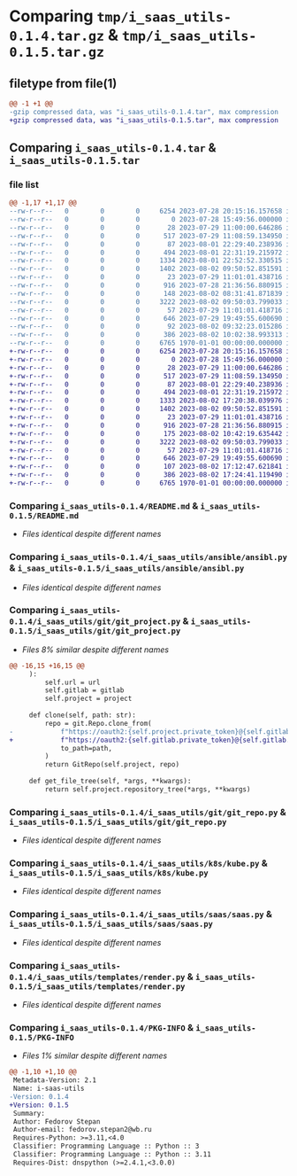 # Comparing `tmp/i_saas_utils-0.1.4.tar.gz` & `tmp/i_saas_utils-0.1.5.tar.gz`

## filetype from file(1)

```diff
@@ -1 +1 @@
-gzip compressed data, was "i_saas_utils-0.1.4.tar", max compression
+gzip compressed data, was "i_saas_utils-0.1.5.tar", max compression
```

## Comparing `i_saas_utils-0.1.4.tar` & `i_saas_utils-0.1.5.tar`

### file list

```diff
@@ -1,17 +1,17 @@
--rw-r--r--   0        0        0     6254 2023-07-28 20:15:16.157658 i_saas_utils-0.1.4/README.md
--rw-r--r--   0        0        0        0 2023-07-28 15:49:56.000000 i_saas_utils-0.1.4/i_saas_utils/__init__.py
--rw-r--r--   0        0        0       28 2023-07-29 11:00:00.646286 i_saas_utils-0.1.4/i_saas_utils/ansible/__init__.py
--rw-r--r--   0        0        0      517 2023-07-29 11:08:59.134950 i_saas_utils-0.1.4/i_saas_utils/ansible/ansibl.py
--rw-r--r--   0        0        0       87 2023-08-01 22:29:40.238936 i_saas_utils-0.1.4/i_saas_utils/git/__init__.py
--rw-r--r--   0        0        0      494 2023-08-01 22:31:19.215972 i_saas_utils-0.1.4/i_saas_utils/git/git.py
--rw-r--r--   0        0        0     1334 2023-08-01 22:52:52.330515 i_saas_utils-0.1.4/i_saas_utils/git/git_project.py
--rw-r--r--   0        0        0     1402 2023-08-02 09:50:52.851591 i_saas_utils-0.1.4/i_saas_utils/git/git_repo.py
--rw-r--r--   0        0        0       23 2023-07-29 11:01:01.438716 i_saas_utils-0.1.4/i_saas_utils/k8s/__init__.py
--rw-r--r--   0        0        0      916 2023-07-28 21:36:56.880915 i_saas_utils-0.1.4/i_saas_utils/k8s/kube.py
--rw-r--r--   0        0        0      148 2023-08-02 08:31:41.871839 i_saas_utils-0.1.4/i_saas_utils/saas/__init__.py
--rw-r--r--   0        0        0     3222 2023-08-02 09:50:03.799033 i_saas_utils-0.1.4/i_saas_utils/saas/saas.py
--rw-r--r--   0        0        0       57 2023-07-29 11:01:01.418716 i_saas_utils-0.1.4/i_saas_utils/templates/__init__.py
--rw-r--r--   0        0        0      646 2023-07-29 19:49:55.600690 i_saas_utils-0.1.4/i_saas_utils/templates/render.py
--rw-r--r--   0        0        0       92 2023-08-02 09:32:23.015286 i_saas_utils-0.1.4/i_saas_utils/types/__init__.py
--rw-r--r--   0        0        0      386 2023-08-02 10:02:38.993313 i_saas_utils-0.1.4/pyproject.toml
--rw-r--r--   0        0        0     6765 1970-01-01 00:00:00.000000 i_saas_utils-0.1.4/PKG-INFO
+-rw-r--r--   0        0        0     6254 2023-07-28 20:15:16.157658 i_saas_utils-0.1.5/README.md
+-rw-r--r--   0        0        0        0 2023-07-28 15:49:56.000000 i_saas_utils-0.1.5/i_saas_utils/__init__.py
+-rw-r--r--   0        0        0       28 2023-07-29 11:00:00.646286 i_saas_utils-0.1.5/i_saas_utils/ansible/__init__.py
+-rw-r--r--   0        0        0      517 2023-07-29 11:08:59.134950 i_saas_utils-0.1.5/i_saas_utils/ansible/ansibl.py
+-rw-r--r--   0        0        0       87 2023-08-01 22:29:40.238936 i_saas_utils-0.1.5/i_saas_utils/git/__init__.py
+-rw-r--r--   0        0        0      494 2023-08-01 22:31:19.215972 i_saas_utils-0.1.5/i_saas_utils/git/git.py
+-rw-r--r--   0        0        0     1333 2023-08-02 17:20:38.039976 i_saas_utils-0.1.5/i_saas_utils/git/git_project.py
+-rw-r--r--   0        0        0     1402 2023-08-02 09:50:52.851591 i_saas_utils-0.1.5/i_saas_utils/git/git_repo.py
+-rw-r--r--   0        0        0       23 2023-07-29 11:01:01.438716 i_saas_utils-0.1.5/i_saas_utils/k8s/__init__.py
+-rw-r--r--   0        0        0      916 2023-07-28 21:36:56.880915 i_saas_utils-0.1.5/i_saas_utils/k8s/kube.py
+-rw-r--r--   0        0        0      175 2023-08-02 10:42:19.635442 i_saas_utils-0.1.5/i_saas_utils/saas/__init__.py
+-rw-r--r--   0        0        0     3222 2023-08-02 09:50:03.799033 i_saas_utils-0.1.5/i_saas_utils/saas/saas.py
+-rw-r--r--   0        0        0       57 2023-07-29 11:01:01.418716 i_saas_utils-0.1.5/i_saas_utils/templates/__init__.py
+-rw-r--r--   0        0        0      646 2023-07-29 19:49:55.600690 i_saas_utils-0.1.5/i_saas_utils/templates/render.py
+-rw-r--r--   0        0        0      107 2023-08-02 17:12:47.621841 i_saas_utils-0.1.5/i_saas_utils/types/__init__.py
+-rw-r--r--   0        0        0      386 2023-08-02 17:24:41.119490 i_saas_utils-0.1.5/pyproject.toml
+-rw-r--r--   0        0        0     6765 1970-01-01 00:00:00.000000 i_saas_utils-0.1.5/PKG-INFO
```

### Comparing `i_saas_utils-0.1.4/README.md` & `i_saas_utils-0.1.5/README.md`

 * *Files identical despite different names*

### Comparing `i_saas_utils-0.1.4/i_saas_utils/ansible/ansibl.py` & `i_saas_utils-0.1.5/i_saas_utils/ansible/ansibl.py`

 * *Files identical despite different names*

### Comparing `i_saas_utils-0.1.4/i_saas_utils/git/git_project.py` & `i_saas_utils-0.1.5/i_saas_utils/git/git_project.py`

 * *Files 8% similar despite different names*

```diff
@@ -16,15 +16,15 @@
     ):
         self.url = url
         self.gitlab = gitlab
         self.project = project
 
     def clone(self, path: str):
         repo = git.Repo.clone_from(
-            f"https://oauth2:{self.project.private_token}@{self.gitlab.url.lstrip('https://')}/{self.url}",
+            f"https://oauth2:{self.gitlab.private_token}@{self.gitlab.url.lstrip('https://')}/{self.url}",
             to_path=path,
         )
         return GitRepo(self.project, repo)
 
     def get_file_tree(self, *args, **kwargs):
         return self.project.repository_tree(*args, **kwargs)
```

### Comparing `i_saas_utils-0.1.4/i_saas_utils/git/git_repo.py` & `i_saas_utils-0.1.5/i_saas_utils/git/git_repo.py`

 * *Files identical despite different names*

### Comparing `i_saas_utils-0.1.4/i_saas_utils/k8s/kube.py` & `i_saas_utils-0.1.5/i_saas_utils/k8s/kube.py`

 * *Files identical despite different names*

### Comparing `i_saas_utils-0.1.4/i_saas_utils/saas/saas.py` & `i_saas_utils-0.1.5/i_saas_utils/saas/saas.py`

 * *Files identical despite different names*

### Comparing `i_saas_utils-0.1.4/i_saas_utils/templates/render.py` & `i_saas_utils-0.1.5/i_saas_utils/templates/render.py`

 * *Files identical despite different names*

### Comparing `i_saas_utils-0.1.4/PKG-INFO` & `i_saas_utils-0.1.5/PKG-INFO`

 * *Files 1% similar despite different names*

```diff
@@ -1,10 +1,10 @@
 Metadata-Version: 2.1
 Name: i-saas-utils
-Version: 0.1.4
+Version: 0.1.5
 Summary: 
 Author: Fedorov Stepan
 Author-email: fedorov.stepan2@wb.ru
 Requires-Python: >=3.11,<4.0
 Classifier: Programming Language :: Python :: 3
 Classifier: Programming Language :: Python :: 3.11
 Requires-Dist: dnspython (>=2.4.1,<3.0.0)
```

